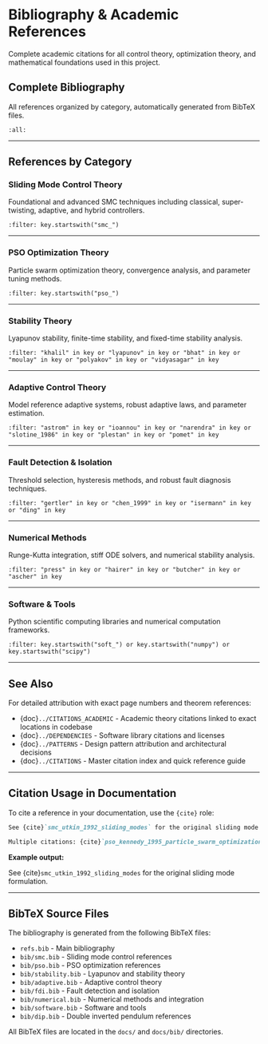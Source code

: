 # Bibliography & Academic References

Complete academic citations for all control theory, optimization theory, and mathematical foundations used in this project.

## Complete Bibliography

All references organized by category, automatically generated from BibTeX files.

```{bibliography}
:all:
```

---

## References by Category

### Sliding Mode Control Theory

Foundational and advanced SMC techniques including classical, super-twisting, adaptive, and hybrid controllers.

```{bibliography}
:filter: key.startswith("smc_")
```

---

### PSO Optimization Theory

Particle swarm optimization theory, convergence analysis, and parameter tuning methods.

```{bibliography}
:filter: key.startswith("pso_")
```

---

### Stability Theory

Lyapunov stability, finite-time stability, and fixed-time stability analysis.

```{bibliography}
:filter: "khalil" in key or "lyapunov" in key or "bhat" in key or "moulay" in key or "polyakov" in key or "vidyasagar" in key
```

---

### Adaptive Control Theory

Model reference adaptive systems, robust adaptive laws, and parameter estimation.

```{bibliography}
:filter: "astrom" in key or "ioannou" in key or "narendra" in key or "slotine_1986" in key or "plestan" in key or "pomet" in key
```

---

### Fault Detection & Isolation

Threshold selection, hysteresis methods, and robust fault diagnosis techniques.

```{bibliography}
:filter: "gertler" in key or "chen_1999" in key or "isermann" in key or "ding" in key
```

---

### Numerical Methods

Runge-Kutta integration, stiff ODE solvers, and numerical stability analysis.

```{bibliography}
:filter: "press" in key or "hairer" in key or "butcher" in key or "ascher" in key
```

---

### Software & Tools

Python scientific computing libraries and numerical computation frameworks.

```{bibliography}
:filter: key.startswith("soft_") or key.startswith("numpy") or key.startswith("scipy")
```

---

## See Also

For detailed attribution with exact page numbers and theorem references:

- {doc}`../CITATIONS_ACADEMIC` - Academic theory citations linked to exact locations in codebase
- {doc}`../DEPENDENCIES` - Software library citations and licenses
- {doc}`../PATTERNS` - Design pattern attribution and architectural decisions
- {doc}`../CITATIONS` - Master citation index and quick reference guide

---

## Citation Usage in Documentation

To cite a reference in your documentation, use the `{cite}` role:

```markdown
See {cite}`smc_utkin_1992_sliding_modes` for the original sliding mode formulation.

Multiple citations: {cite}`pso_kennedy_1995_particle_swarm_optimization,pso_clerc_2002_particle_swarm`
```

**Example output:**

See {cite}`smc_utkin_1992_sliding_modes` for the original sliding mode formulation.

---

## BibTeX Source Files

The bibliography is generated from the following BibTeX files:

- `refs.bib` - Main bibliography
- `bib/smc.bib` - Sliding mode control references
- `bib/pso.bib` - PSO optimization references
- `bib/stability.bib` - Lyapunov and stability theory
- `bib/adaptive.bib` - Adaptive control theory
- `bib/fdi.bib` - Fault detection and isolation
- `bib/numerical.bib` - Numerical methods and integration
- `bib/software.bib` - Software and tools
- `bib/dip.bib` - Double inverted pendulum references

All BibTeX files are located in the `docs/` and `docs/bib/` directories.
